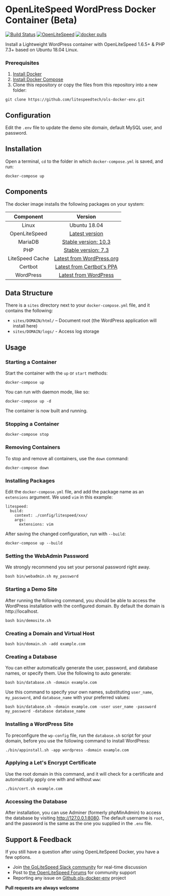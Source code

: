 # OpenLiteSpeed WordPress Docker Container (Beta)
[![Build Status](https://travis-ci.com/litespeedtech/ols-docker-env.svg?branch=master)](https://hub.docker.com/r/litespeedtech/openlitespeed)
[![OpenLiteSpeed](https://img.shields.io/badge/openlitespeed-1.6.5-informational?style=flat&color=blue)](https://hub.docker.com/r/litespeedtech/openlitespeed)
[![docker pulls](https://img.shields.io/docker/pulls/litespeedtech/openlitespeed-beta?style=flat&color=blue)](https://hub.docker.com/r/litespeedtech/openlitespeed-beta)

Install a Lightweight WordPress container with OpenLiteSpeed 1.6.5+ & PHP 7.3+ based on Ubuntu 18.04 Linux.

### Prerequisites
1. [Install Docker](https://www.docker.com/)
2. [Install Docker Compose](https://docs.docker.com/compose/)
3. Clone this repository or copy the files from this repository into a new folder:
```
git clone https://github.com/litespeedtech/ols-docker-env.git
```

## Configuration
Edit the `.env` file to update the demo site domain, default MySQL user, and password.

## Installation
Open a terminal, `cd` to the folder in which `docker-compose.yml` is saved, and run:
```
docker-compose up
```

## Components
The docker image installs the following packages on your system:

|Component|Version|
| :-------------: | :-------------: |
|Linux|Ubuntu 18.04|
|OpenLiteSpeed|[Latest version](https://openlitespeed.org/downloads/)|
|MariaDB|[Stable version: 10.3](https://hub.docker.com/_/mariadb)|
|PHP|[Stable version: 7.3](http://rpms.litespeedtech.com/debian/)|
|LiteSpeed Cache|[Latest from WordPress.org](https://wordpress.org/plugins/litespeed-cache/)|
|Certbot|[Latest from Certbot's PPA](https://launchpad.net/~certbot/+archive/ubuntu/certbot)|
|WordPress|[Latest from WordPress](https://wordpress.org/download/)|

## Data Structure
There is a `sites` directory next to your `docker-compose.yml` file, and it contains the following:

* `sites/DOMAIN/html/` – Document root (the WordPress application will install here)
* `sites/DOMAIN/logs/` - Access log storage

## Usage
### Starting a Container
Start the container with the `up` or `start` methods:
```
docker-compose up
```
You can run with daemon mode, like so:
```
docker-compose up -d
```
The container is now built and running. 

### Stopping a Container
```
docker-compose stop
```
### Removing Containers
To stop and remove all containers, use the `down` command:
```
docker-compose down
```
### Installing Packages
Edit the `docker-compose.yml` file, and add the package name as an `extensions` argument. We used `vim` in this example:
```
litespeed:
  build:
    context: ./config/litespeed/xxx/
    args:
      extensions: vim
```
After saving the changed configuration, run with `--build`:
```
docker-compose up --build
```

### Setting the WebAdmin Password
We strongly recommend you set your personal password right away.
```
bash bin/webadmin.sh my_password
```
### Starting a Demo Site
After running the following command, you should be able to access the WordPress installation with the configured domain. By default the domain is http://localhost.
```
bash bin/demosite.sh
```
### Creating a Domain and Virtual Host
```
bash bin/domain.sh -add example.com
```
### Creating a Database
You can either automatically generate the user, password, and database names, or specify them. Use the following to auto generate:
```
bash bin/database.sh -domain example.com
```
Use this command to specify your own names, substituting `user_name`, `my_password`, and `database_name` with your preferred values:
```
bash bin/database.sh -domain example.com -user user_name -password my_password -database database_name
```
### Installing a WordPress Site
To preconfigure the `wp-config` file, run the `database.sh` script for your domain, before you use the following command to install WordPress:
```
./bin/appinstall.sh -app wordpress -domain example.com
```
### Applying a Let's Encrypt Certificate
Use the root domain in this command, and it will check for a certificate and automatically apply one with and without `www`:
```
./bin/cert.sh example.com
```

### Accessing the Database
After installation, you can use Adminer (formerly phpMinAdmin) to access the database by visiting http://127.0.0.1:8080. The default username is `root`, and the password is the same as the one you supplied in the `.env` file.

## Support & Feedback
If you still have a question after using OpenLiteSpeed Docker, you have a few options.
* Join [the GoLiteSpeed Slack community](litespeedtech.com/slack) for real-time discussion
* Post to [the OpenLiteSpeed Forums](https://forum.openlitespeed.org/) for community support
* Reporting any issue on [Github ols-docker-env](https://github.com/litespeedtech/ols-docker-env/issues) project

**Pull requests are always welcome**